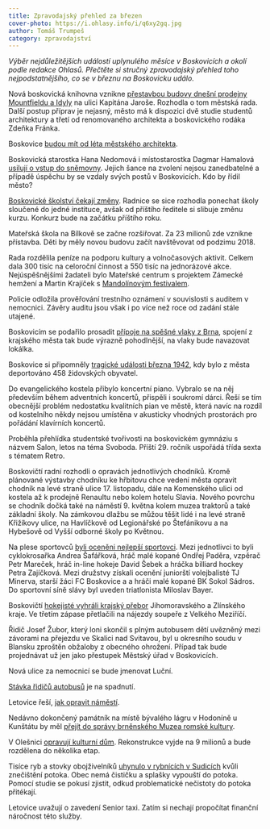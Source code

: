 ```yaml
---
title: Zpravodajský přehled za březen
cover-photo: https://i.ohlasy.info/i/q6xy2gq.jpg
author: Tomáš Trumpeš
category: zpravodajství
---
```


*Výběr nejdůležitějších událostí uplynulého měsíce v Boskovicích a okolí podle redakce Ohlasů. Přečtěte si stručný zpravodajský přehled toho nejpodstatnějšího, co se v březnu na Boskovicku událo.*

Nová boskovická knihovna vznikne [přestavbou budovy dnešní prodejny Mountfieldu a Idyly](http://www.ohlasy.info/clanky/2017/03/knihovna-zzn.html) na ulici Kapitána Jaroše. Rozhodla o tom městská rada. Další postup příprav je nejasný, město má k dispozici dvě studie studentů architektury a třetí od renomovaného architekta a boskovického rodáka Zdeňka Fránka.

Boskovice [budou mít od léta městského architekta](http://www.ohlasy.info/clanky/2017/03/mestsky-architekt.html).

Boskovická starostka Hana Nedomová i místostarostka Dagmar Hamalová [usilují o vstup do sněmovny](http://www.ohlasy.info/clanky/2017/03/poslanci.html). Jejich šance na zvolení nejsou zanedbatelné a  případě úspěchu by se vzdaly svých postů v Boskovicích. Kdo by řídil město?

[Boskovické školství čekají změny](http://www.ohlasy.info/clanky/2017/03/zmeny-na-skolach.html). Radnice se sice rozhodla ponechat školy sloučené do jedné instituce, avšak od příštího ředitele si slibuje změnu kurzu. Konkurz bude na začátku příštího roku.

Mateřská škola na Bílkově se začne rozšiřovat. Za 23 milionů zde  vznikne přístavba. Děti by měly novou budovu začít navštěvovat od podzimu 2018.

Rada rozdělila peníze na podporu kultury a volnočasových aktivit. Celkem dala 300 tisíc na celoroční činnost a 550 tisíc na jednorázové akce. Nejúspěšnějšími žadateli bylo Mateřské centrum s projektem Zámecké hemžení a Martin Krajíček s [Mandolínovým festivalem](http://www.ohlasy.info/clanky/2017/03/mandolinovy-festival.html).

Policie odložila prověřování trestního oznámení v souvislosti s auditem v nemocnici. Závěry auditu jsou však i po více než roce od zadání stále utajené.

Boskovicím se podařilo prosadit [přípoje na spěšné vlaky z Brna](http://boskovice.cz/mimoradna-zmena-jizdnich-radu-cd/d-30390/p1=1019), spojení z krajského města tak bude výrazně pohodlnější, na vlaky bude navazovat lokálka.

Boskovice si připomněly [tragické události března 1942](http://boskovice.cz/vzpominkove-setkani/d-30434/p1=1019), kdy bylo z města deportováno 458 židovských obyvatel.

Do evangelického kostela přibylo koncertní piano. Vybralo se na něj především během adventních koncertů, přispěli i soukromí dárci. Řeší se tím obecnější problém nedostatku kvalitních pian ve městě, která navíc na rozdíl od kostelního někdy nejsou umístěna v akusticky vhodných prostorách pro pořádání klavírních koncertů.

Proběhla přehlídka studentské tvořivosti na boskovickém gymnáziu s názvem Salon, letos na téma Svoboda. Příští 29. ročník uspořádá třída sexta s tématem Retro.

Boskovičtí radní rozhodli o opravách jednotlivých chodníků. Kromě plánované výstavby chodníku ke hřbitovu chce vedení města opravit chodník na levé straně ulice 17. listopadu, dále na Komenského ulici od kostela až k prodejně Renaultu nebo kolem hotelu Slavia. Nového povrchu se chodník dočká také na náměstí 9. května kolem muzea traktorů a také základní školy. Na zámkovou dlažbu se můžou těšit lidé i na levé straně Křižíkovy ulice, na Havlíčkově od Legionářské po Štefánikovu a na Hybešově od Vyšší odborné školy po Květnou.

Na plese sportovců [byli oceněni nejlepší sportovci](http://boskovice.cz/na-plese-byli-oceneni-nejlepsi-sportovci/d-30389/p1=1019). Mezi jednotlivci to byli cyklokrosařka Andrea Šafářková, hráč malé kopané Ondřej Paděra, vzpěrač Petr Mareček, hráč in-line hokeje David Šebek a hráčka billiard hockey Petra Zajíčková. Mezi družstvy získali ocenění juniorští volejbalisté TJ Minerva, starší žáci FC Boskovice a a hráči malé kopané BK Sokol Sádros. Do sportovní síně slávy byl uveden triatlonista Miloslav Bayer.

Boskovičtí [hokejisté vyhráli krajský přebor](http://zrcadlo.net/clanky/Hokejiste-Boskovic-zdolali-Velke-Mezirici-a-jsou-vitezem-Krajske-ligy-3773/) Jihomoravského a Zlínského kraje. Ve třetím zápase přetlačili na nájezdy soupeře z Velkého Meziříčí.

Řidič Josef Žubor, který loni skončil s plným autobusem dětí uvězněný mezi závorami na přejezdu ve Skalici nad Svitavou, byl u okresního soudu v Blansku zproštěn obžaloby z obecného ohrožení. Případ tak bude projednávat už jen jako přestupek Městský úřad v Boskovicích.  

Nová ulice za nemocnicí se bude jmenovat Luční.

[Stávka řidičů autobusů](http://blanensky.denik.cz/zpravy_region/stavka-bude-masivni-na-jizni-morave-se-zapoji-osmdesat-procent-ridicu-autobusu-20170330.html) je na spadnutí.

Letovice řeší, [jak opravit náměstí](http://blanensky.denik.cz/zpravy_region/poradte-co-s-namestim-vyzvala-radnice-obyvatele-20170328.html).

Nedávno dokončený památník na místě bývalého lágru v Hodoníně u Kunštátu by měl [přejít do správy brněnského Muzea romské kultury](http://blanensky.denik.cz/zpravy_region/kritika-kvuli-prevodu-pamatnik-utrpeni-ma-nove-spravovat-muzeum-romske-kultury-20170301.html).

V Olešnici [opravují kulturní dům](http://blanensky.denik.cz/zpravy_region/kulturni-dum-v-olesnici-opravuji-po-triceti-letech-za-devet-milionu-20170321.html). Rekonstrukce vyjde na 9 milionů a bude rozdělena do několika etap.

Tisíce ryb a stovky obojživelníků [uhynulo v rybnících v Sudicích](http://blanensky.denik.cz/zpravy_region/ryby-v-sudicich-uhynuly-kvuli-nedostatku-kysliku-a-splaskum-v-potoce-20170322.html) kvůli znečištění potoka. Obec nemá čističku a splašky vypouští do potoka. Pomocí studie se pokusí zjistit, odkud problematické nečistoty do potoka přitékají.

Letovice uvažují o zavedení Senior taxi. Zatím si nechají propočítat finanční náročnost této služby.
